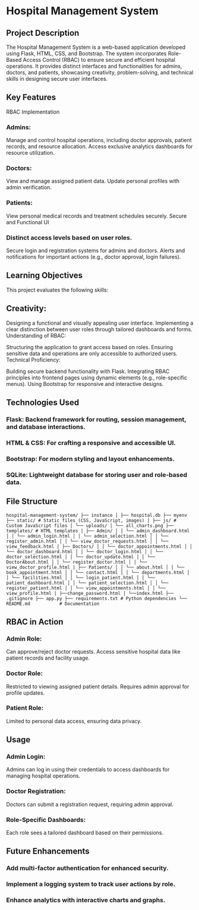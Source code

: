 # Hospital Management System
## Project Description
The Hospital Management System is a web-based application developed using Flask, HTML, CSS, and Bootstrap. The system incorporates Role-Based Access Control (RBAC) to ensure secure and efficient hospital operations. It provides distinct interfaces and functionalities for admins, doctors, and patients, showcasing creativity, problem-solving, and technical skills in designing secure user interfaces.

## Key Features
RBAC Implementation
### Admins:
Manage and control hospital operations, including doctor approvals, patient records, and resource allocation.
Access exclusive analytics dashboards for resource utilization.
### Doctors:
View and manage assigned patient data.
Update personal profiles with admin verification.
### Patients:
View personal medical records and treatment schedules securely.
Secure and Functional UI
### Distinct access levels based on user roles.
Secure login and registration systems for admins and doctors.
Alerts and notifications for important actions (e.g., doctor approval, login failures).

## Learning Objectives
This project evaluates the following skills:

## Creativity:

Designing a functional and visually appealing user interface.
Implementing a clear distinction between user roles through tailored dashboards and forms.
Understanding of RBAC:

Structuring the application to grant access based on roles.
Ensuring sensitive data and operations are only accessible to authorized users.
Technical Proficiency:

Building secure backend functionality with Flask.
Integrating RBAC principles into frontend pages using dynamic elements (e.g., role-specific menus).
Using Bootstrap for responsive and interactive designs.
## Technologies Used
### Flask: Backend framework for routing, session management, and database interactions.
### HTML & CSS: For crafting a responsive and accessible UI.
### Bootstrap: For modern styling and layout enhancements.
### SQLite: Lightweight database for storing user and role-based data.


## File Structure

```hospital-management-system/ ├── instance │ ├── hospital.db ├── myenv ├── static/ # Static files (CSS, JavaScript, images) │ ├── js/ # Custom JavaScript files │ └── uploads/ │ └── all_charts.png ├── templates/ # HTML templates | ├── Admin/ │ │ └── admin_dashboard.html │ │ └── admin_login.html │ │ └── admin_selection.html │ │ └── register_admin.html │ │ └── view_doctor_requests.html │ │ └── view_feedback.html | ├── Doctors/ │ │ └── doctor_appointments.html │ │ └── doctor_dashboard.html │ │ └── doctor_login.html │ │ └── doctor_selection.html │ │ └── doctor_update.html │ │ └── DoctorAbout.html │ │ └── register_doctor.html │ │ └── view_doctor_profile.html | ├── Patients/ │ │ └── about.html │ │ └── book_appointment.html │ │ └── contact.html │ │ └── departments.html │ │ └── facilities.html │ │ └── login_patient.html │ │ └── patient_dashboard.html │ │ └── patient_selection.html │ │ └── register_patient.html │ │ └── view_appointments.html │ │ └── view_profile.html | ├──change_password.html | └──index.html ├── .gitignore ├── app.py ├── requirements.txt # Python dependencies └── README.md           # Documentation```

## RBAC in Action
### Admin Role:
Can approve/reject doctor requests.
Access sensitive hospital data like patient records and facility usage.
### Doctor Role:
Restricted to viewing assigned patient details.
Requires admin approval for profile updates.
### Patient Role:
Limited to personal data access, ensuring data privacy.

## Usage
### Admin Login:
Admins can log in using their credentials to access dashboards for managing hospital operations.

### Doctor Registration:
Doctors can submit a registration request, requiring admin approval.

### Role-Specific Dashboards:
Each role sees a tailored dashboard based on their permissions.

## Future Enhancements
### Add multi-factor authentication for enhanced security.
### Implement a logging system to track user actions by role.
### Enhance analytics with interactive charts and graphs.
